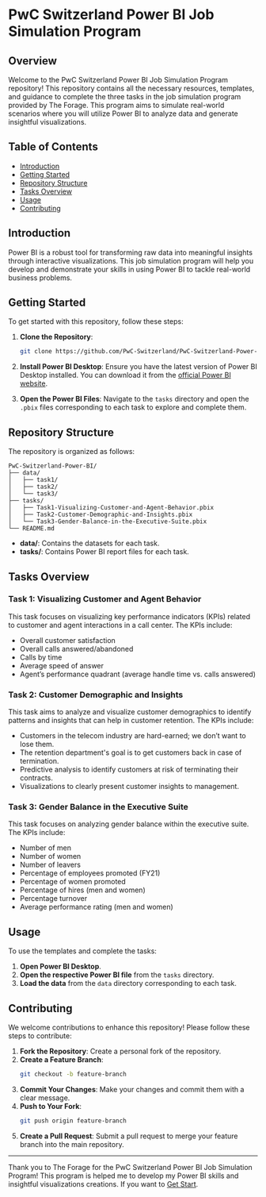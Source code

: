 # PwC Switzerland Power BI Job Simulation Program

## Overview
Welcome to the PwC Switzerland Power BI Job Simulation Program repository! This repository contains all the necessary resources, templates, and guidance to complete the three tasks in the job simulation program provided by The Forage. This program aims to simulate real-world scenarios where you will utilize Power BI to analyze data and generate insightful visualizations.

## Table of Contents
- [Introduction](#introduction)
- [Getting Started](#getting-started)
- [Repository Structure](#repository-structure)
- [Tasks Overview](#tasks-overview)
- [Usage](#usage)
- [Contributing](#contributing)

## Introduction
Power BI is a robust tool for transforming raw data into meaningful insights through interactive visualizations. This job simulation program will help you develop and demonstrate your skills in using Power BI to tackle real-world business problems.

## Getting Started
To get started with this repository, follow these steps:

1. **Clone the Repository**:
   ```bash
   git clone https://github.com/PwC-Switzerland/PwC-Switzerland-Power-BI.git
   ```
2. **Install Power BI Desktop**: Ensure you have the latest version of Power BI Desktop installed. You can download it from the [official Power BI website](https://powerbi.microsoft.com/desktop).

3. **Open the Power BI Files**: Navigate to the `tasks` directory and open the `.pbix` files corresponding to each task to explore and complete them.

## Repository Structure
The repository is organized as follows:

```
PwC-Switzerland-Power-BI/
├── data/
│   ├── task1/
│   ├── task2/
│   └── task3/
├── tasks/
│   ├── Task1-Visualizing-Customer-and-Agent-Behavior.pbix
│   ├── Task2-Customer-Demographic-and-Insights.pbix
│   └── Task3-Gender-Balance-in-the-Executive-Suite.pbix
└── README.md
```

- **data/**: Contains the datasets for each task.
- **tasks/**: Contains Power BI report files for each task.

## Tasks Overview

### Task 1: Visualizing Customer and Agent Behavior
This task focuses on visualizing key performance indicators (KPIs) related to customer and agent interactions in a call center. The KPIs include:
- Overall customer satisfaction
- Overall calls answered/abandoned
- Calls by time
- Average speed of answer
- Agent’s performance quadrant (average handle time vs. calls answered)

### Task 2: Customer Demographic and Insights
This task aims to analyze and visualize customer demographics to identify patterns and insights that can help in customer retention. The KPIs include:
- Customers in the telecom industry are hard-earned; we don’t want to lose them.
- The retention department's goal is to get customers back in case of termination.
- Predictive analysis to identify customers at risk of terminating their contracts.
- Visualizations to clearly present customer insights to management.

### Task 3: Gender Balance in the Executive Suite
This task focuses on analyzing gender balance within the executive suite. The KPIs include:
- Number of men
- Number of women
- Number of leavers
- Percentage of employees promoted (FY21)
- Percentage of women promoted
- Percentage of hires (men and women)
- Percentage turnover
- Average performance rating (men and women)

## Usage
To use the templates and complete the tasks:
1. **Open Power BI Desktop**.
2. **Open the respective Power BI file** from the `tasks` directory.
3. **Load the data** from the `data` directory corresponding to each task.

## Contributing
We welcome contributions to enhance this repository! Please follow these steps to contribute:

1. **Fork the Repository**: Create a personal fork of the repository.
2. **Create a Feature Branch**: 
   ```bash
   git checkout -b feature-branch
   ```
3. **Commit Your Changes**: Make your changes and commit them with a clear message.
4. **Push to Your Fork**:
   ```bash
   git push origin feature-branch
   ```
5. **Create a Pull Request**: Submit a pull request to merge your feature branch into the main repository.

---

Thank you to The Forage for the  PwC Switzerland Power BI Job Simulation Program! This program is  helped me to  develop my Power BI skills and insightful visualizations creations.
If you want to [Get Start](https://www.theforage.com/simulations/pwc-ch/power-bi-cqxg).

